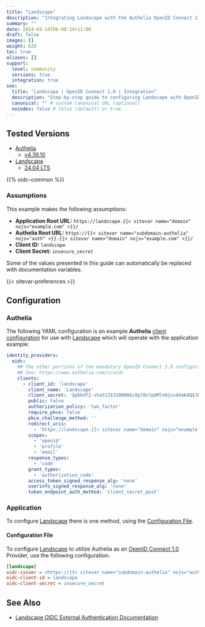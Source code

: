 ```yaml
---
title: "Landscape"
description: "Integrating Landscape with the Authelia OpenID Connect 1.0 Provider."
summary: ""
date: 2024-03-14T06:00:14+11:00
draft: false
images: []
weight: 620
toc: true
aliases: []
support:
  level: community
  versions: true
  integration: true
seo:
  title: "Landscape | OpenID Connect 1.0 | Integration"
  description: "Step-by-step guide to configuring Landscape with OpenID Connect 1.0 for secure SSO. Enhance your login flow using Authelia’s modern identity management."
  canonical: "" # custom canonical URL (optional)
  noindex: false # false (default) or true
---
```


## Tested Versions

- [Authelia]
  - [v4.39.10](https://github.com/authelia/authelia/releases/tag/v4.39.10)
- [Landscape]
  - [24.04 LTS](https://documentation.ubuntu.com/landscape/reference/release-notes/24-04-lts-release-notes/)

{{% oidc-common %}}

### Assumptions

This example makes the following assumptions:

- __Application Root URL:__ `https://landscape.{{< sitevar name="domain" nojs="example.com" >}}/`
- __Authelia Root URL:__ `https://{{< sitevar name="subdomain-authelia" nojs="auth" >}}.{{< sitevar name="domain" nojs="example.com" >}}/`
- __Client ID:__ `landscape`
- __Client Secret:__ `insecure_secret`

Some of the values presented in this guide can automatically be replaced with documentation variables.

{{< sitevar-preferences >}}

## Configuration

### Authelia

The following YAML configuration is an example __Authelia__ [client configuration] for use with [Landscape] which
will operate with the application example:

```yaml {title="configuration.yml"}
identity_providers:
  oidc:
    ## The other portions of the mandatory OpenID Connect 1.0 configuration go here.
    ## See: https://www.authelia.com/c/oidc
    clients:
      - client_id: 'landscape'
        client_name: 'Landscape'
        client_secret: '$pbkdf2-sha512$310000$c8p78n7pUMln0jzvd4aK4Q$JNRBzwAo0ek5qKn50cFzzvE9RXV88h1wJn5KGiHrD0YKtZaR/nCb2CJPOsKaPK0hjf.9yHxzQGZziziccp6Yng'  # The digest of 'insecure_secret'.
        public: false
        authorization_policy: 'two_factor'
        require_pkce: false
        pkce_challenge_method: ''
        redirect_uris:
          - 'https://landscape.{{< sitevar name="domain" nojs="example.com" >}}/login/handle-openid'
        scopes:
          - 'openid'
          - 'profile'
          - 'email'
        response_types:
          - 'code'
        grant_types:
          - 'authorization_code'
        access_token_signed_response_alg: 'none'
        userinfo_signed_response_alg: 'none'
        token_endpoint_auth_method: 'client_secret_post'
```

### Application

To configure [Landscape]  there is one method, using the [Configuration File](#configuration-file).

#### Configuration File

To configure [Landscape] to utilize Authelia as an [OpenID Connect 1.0] Provider, use the following configuration:

```ini {title="service.conf"}
[landscape]
oidc-issuer = <https://{{< sitevar name="subdomain-authelia" nojs="auth" >}}.{{< sitevar name="domain" nojs="example.com" >}}>
oidc-client-id = landscape
oidc-client-secret = insecure_secret
```

## See Also

- [Landscape OIDC External Authentication Documentation](https://documentation.ubuntu.com/landscape/how-to-guides/external-authentication/openid-connect-oidc/)

[Authelia]: https://www.authelia.com
[Landscape]: https://ubuntu.com/landscape
[OpenID Connect 1.0]: ../../introduction.md
[client configuration]: ../../../../configuration/identity-providers/openid-connect/clients.md
